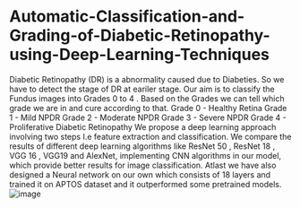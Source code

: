 # Automatic-Classification-and-Grading-of-Diabetic-Retinopathy-using-Deep-Learning-Techniques
Diabetic Retinopathy (DR)  is a abnormality caused due to Diabeties. So  we have to detect the stage of DR  at eariler stage.
Our aim is to classify the Fundus images into Grades 0 to 4 .
Based on the Grades we can tell which grade we are in and cure according to that.
      Grade 0 - Healthy Retina
	    Grade 1 - Mild NPDR
	    Grade 2 - Moderate NPDR
	    Grade 3 - Severe NPDR 
	    Grade 4 - Proliferative Diabetic Retinopathy
We propose a deep learning approach involving two steps I.e  feature extraction and classification. We compare the results of different deep learning algorithms like ResNet 50 , ResNet 18 , VGG 16 , VGG19 and AlexNet, implementing CNN algorithms in our model, which provide better results for image classification. Atlast we have also designed a Neural network on our own which consists of 18 layers and trained it on APTOS dataset and it outperformed some pretrained models.
![image](https://github.com/Saravanan1718/Automatic-Classification-and-Grading-of-Diabetic-Retinopathy-using-Deep-Learning-Techniques/assets/101798261/fdb8c7d6-f226-4e20-b454-e56779742b67)

